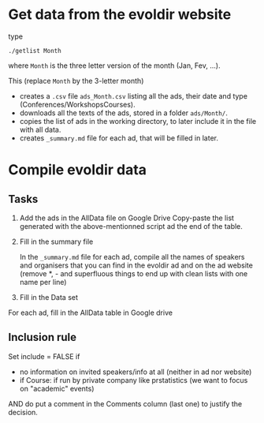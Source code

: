 
# Get data from the evoldir website

type
```
./getlist Month
```
where `Month` is the three letter version of the month (Jan, Fev, ...). 

This (replace `Month` by the 3-letter month)
- creates a `.csv` file `ads_Month.csv` listing all the ads, their date and type (Conferences/WorkshopsCourses).
- downloads all the texts of the ads, stored in a folder `ads/Month/`.
- copies the list of ads in the working directory, to later include it in the file with all data.
- creates `_summary.md` file for each ad, that will be filled in later.

# Compile evoldir data

## Tasks

 1) Add the ads in the AllData file on Google Drive
   Copy-paste the list generated with the above-mentionned script ad the end of the table.

 2) Fill in the summary file

    In the `_summary.md` file for each ad, compile all the names of speakers and organisers that you can find in the evoldir ad and on the ad website (remove *, - and superfluous things to end up with clean lists with one name per line)

 3) Fill in the Data set

   For each ad, fill in the AllData table in Google drive 

## Inclusion rule

Set include = FALSE if

 - no information on invited speakers/info at all (neither in ad nor website)
 - if Course: if run by private company like prstatistics (we want to focus on "academic" events)

AND do put a comment in the Comments column (last one) to justify the decision. 



